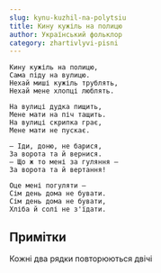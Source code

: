 ```yaml
---
slug: kynu-kuzhil-na-polytsiu
title: Кину кужіль на полицю
author: Український фольклор
category: zhartivlyvi-pisni
---
```

```
Кину кужіль на полицю,
Сама піду на вулицю.
Нехай миші кужіль трублять,
Нехай мене хлопці люблять.
```

```
На вулиці дудка пищить,
Мене мати на піч тащить.
На вулиці скрипка грає,
Мене мати не пускає.
```

```
— Іди, доню, не барися,
За ворота та й вернися.
— Що ж то мені за гуляння —
За ворота та й вертання!
```

```
Оце мені погуляти —
Сім день дома не бувати.
Сім день дома не бувати,
Хліба й солі не з'їдати.
```

## Примітки

Кожні два рядки повторюються двічі
